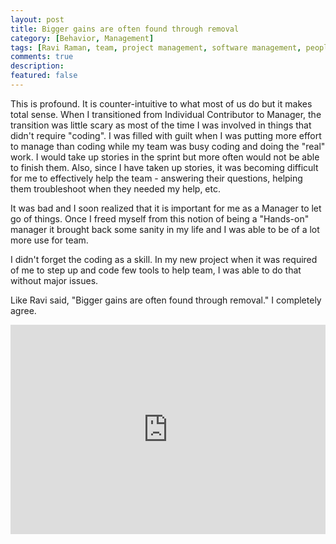 ```yaml
---
layout: post
title: Bigger gains are often found through removal
category: [Behavior, Management]
tags: [Ravi Raman, team, project management, software management, people leadership]
comments: true
description:  
featured: false
---
```

This is profound. It is counter-intuitive to what most of us do but it makes total sense. When I transitioned from Individual Contributor to Manager, the transition was little scary as most of the time I was involved in things that didn't require "coding". I was filled with guilt when I was putting more effort to manage than coding while my team was busy coding and doing the "real" work. I would take up stories in the sprint but more often would not be able to finish them. Also, since I have taken up stories, it was becoming difficult for me to effectively help the team - answering their questions, helping them troubleshoot when they needed my help, etc.

It was bad and I soon realized that it is important for me as a Manager to let go of things. Once I freed myself from this notion of being a "Hands-on" manager it brought back some sanity in my life and I was able to be of a lot more use for team. 

I didn't forget the coding as a skill. In my new project when it was required of me to step up and code few tools to help team, I was able to do that without major issues. 

Like Ravi said, "Bigger gains are often found through removal." I completely agree.


<iframe src="https://www.linkedin.com/embed/feed/update/urn:li:share:6919992751002427392" height="335" width="504" frameborder="0" allowfullscreen="" title="Embedded post"></iframe>